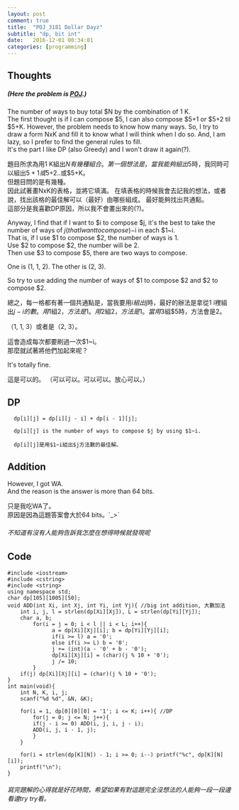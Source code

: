 ```yaml
---
layout: post
comment: true
title:  "POJ_3181 Dollar Dayz"
subtitle: "dp, bit int"
date:   2016-12-01 00:34:01
categories: [programming]
---
```


## Thoughts  
##### (Here the problem is [POJ](http://poj.org/problem?id=3181).)

The number of ways to buy total $N by the combination of $1~$K.  
The first thought is if I can compose $5, I can also compose $5+1 or $5+2 til $5+K. 
However, the problem needs to know how many ways.
So, I try to draw a form NxK and fill it to know what I will think when I do so.
And, I am lazy, so I prefer to find the general rules to fill.  
It's the part I like DP (also Greedy) and I won't draw it again(?).
  
題目所求為用$1~$K組出$N有幾種組合。  
第一個想法是，當我能夠組出$5時，我同時可以組出$5+1或$5+2..或$5+K。  
但題目問的是有幾種。  
因此試著畫NxK的表格，並將它填滿。
在填表格的時候我會去記我的想法，或者說，找出該格的最佳解可以（最好）由哪些組成。
最好能夠找出共通點。  
這部分是我喜歡DP原因，所以我不會畫出來的(?)。
  
Anyway, I find that if I want to $i to compose $j, it's the best to take the number of ways of $j(that I want to compose)-$i in each $1~i.  
That is, if I use $1 to compose $2, the number of ways is 1.  
Use $2 to compose $2, the number will be 2.  
Then use $3 to compose $5, there are two ways to compose.  
  
One is (1, 1, 2). The other is (2, 3).  
  
So try to use adding the number of ways of $1 to compose $2 and $2 to compose $2.
  
總之，每一格都有著一個共通點是，當我要用$i組出$j時，最好的辦法是拿從$1~$i裡組出$j-i的數。  
用$1組$2，方法是1。  
用$2組$2，方法是1。  
當用$3組$5時，方法會是2。  
  
（1, 1, 3）或者是（2, 3）。  
  
這會造成每次都要刷過一次$1~i。  
那麼就試著將他們加起來呢？  
  
It's totally fine.
  
這是可以的。
（可以可以。可以可以。放心可以。）
  
## DP
  
```
  dp[i][j] = dp[i][j - i] + dp[i - 1][j];
    
  dp[i][j] is the number of ways to compose $j by using $1~i.
    
  dp[i][j]是用$1~i組出$j方法數的最佳解。
```
  
## Addition
  
However, I got WA.  
And the reason is the answer is more than 64 bits.  
  
只是我吃WA了。  
原因是因為這題答案會大於64 bits。ˊ_>ˋ
  
###### 不知道有沒有人能夠告訴我怎麼在想得時候就發現呢

## Code
  
```
#include <iostream>
#include <cstring>
#include <string>
using namespace std;
char dp[105][1005][50];
void ADD(int Xi, int Xj, int Yi, int Yj){ //big int addition, 大數加法
    int i, j, l = strlen(dp[Xi][Xj]), L = strlen(dp[Yi][Yj]);
    char a, b;
        for(i = j = 0; i < l || i < L; i++){
              a = dp[Xi][Xj][i]; b = dp[Yi][Yj][i];
              if(i >= l) a = '0';
              else if(i >= L) b = '0';
              j += (int)(a - '0' + b - '0');
              dp[Xi][Xj][i] = (char)(j % 10 + '0');
              j /= 10;
        }
    if(j) dp[Xi][Xj][i] = (char)(j % 10 + '0');
}
int main(void){
    int N, K, i, j;
    scanf("%d %d", &N, &K);
  
    for(i = 1, dp[0][0][0] = '1'; i <= K; i++){ //DP
        for(j = 0; j <= N; j++){
        if(j - i >= 0) ADD(i, j, i, j - i);
        ADD(i, j, i - 1, j);
        }
    }
  
    for(i = strlen(dp[K][N]) - 1; i >= 0; i--) printf("%c", dp[K][N][i]);
    printf("\n");
}

```
  
###### 寫完題解的心得就是好花時間，希望如果有對這題完全沒想法的人能夠一段一段邊看邊try try看。
